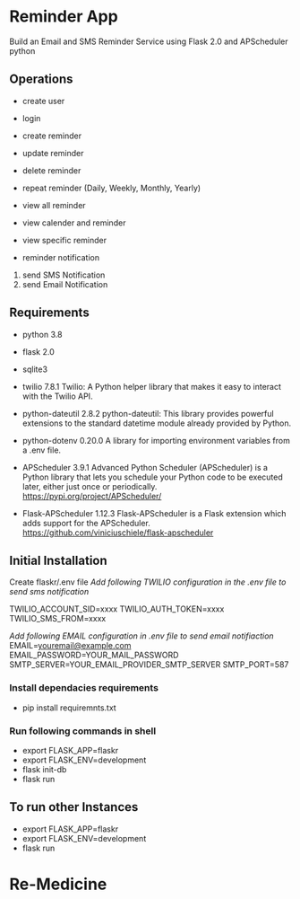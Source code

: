 # Reminder App
Build an Email and SMS Reminder Service using Flask 2.0 and APScheduler python


## Operations
- create user 
- login 

- create reminder
- update reminder
- delete reminder
- repeat reminder (Daily, Weekly, Monthly, Yearly)

- view all reminder
- view calender and reminder
- view specific reminder

- reminder notification
1. send SMS Notification
2. send Email Notification

## Requirements
- python 3.8
- flask 2.0
- sqlite3 
- twilio 7.8.1 
	Twilio: A Python helper library that makes it easy to interact with the Twilio API.

- python-dateutil 2.8.2
	python-dateutil: This library provides powerful extensions to the standard datetime module already provided by Python.

- python-dotenv 0.20.0
	A library for importing environment variables from a .env file.

- APScheduler 3.9.1
	Advanced Python Scheduler (APScheduler) is a Python library that lets you schedule your Python code to be executed later, either just once or periodically. 
	https://pypi.org/project/APScheduler/

- Flask-APScheduler 1.12.3
	Flask-APScheduler is a Flask extension which adds support for the APScheduler.
	https://github.com/viniciuschiele/flask-apscheduler


## Initial Installation
Create  flaskr/.env file
*Add following TWILIO configuration in the .env file to send sms notification*

TWILIO_ACCOUNT_SID=xxxx
TWILIO_AUTH_TOKEN=xxxx
TWILIO_SMS_FROM=xxxx

*Add following EMAIL configuration in .env file to send email notifiaction*
EMAIL=youremail@example.com
EMAIL_PASSWORD=YOUR_MAIL_PASSWORD
SMTP_SERVER=YOUR_EMAIL_PROVIDER_SMTP_SERVER
SMTP_PORT=587

### Install dependacies requirements
- pip install requiremnts.txt

### Run following commands in shell
- export FLASK_APP=flaskr
- export FLASK_ENV=development
- flask init-db
- flask run

## To run other Instances
- export FLASK_APP=flaskr
- export FLASK_ENV=development
- flask run


# Re-Medicine
